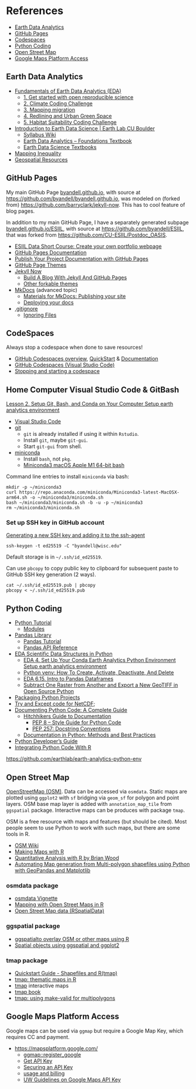 # References

- [Earth Data Analytics](#earth-data-analytics)
- [GitHub Pages](#github-pages)
- [Codespaces](#codespaces)
- [Python Coding](#python-coding)
- [Open Street Map](#open-street-map)
- [Google Maps Platform Access](#google-maps-platform-access)

## Earth Data Analytics

* [Fundamentals of Earth Data Analytics (EDA)](https://cu-esiil-edu.github.io/esiil-learning-portal/foundations/pages/00-course-overviews/foundations/01-fundamentals/00-home.html)
  * [1. Get started with open reproducible science](https://cu-esiil-edu.github.io/esiil-learning-portal/foundations/pages/00-course-overviews/foundations/01-fundamentals/01-portfolio.html)
  * [2. Climate Coding Challenge](https://cu-esiil-edu.github.io/esiil-learning-portal/foundations/notebooks/01-climate/climate.html)
  * [3. Mapping migration](https://cu-esiil-edu.github.io/esiil-learning-portal/foundations/notebooks/03-species-distribution/species-distribution.html)
  * [4. Redlining and Urban Green Space](https://cu-esiil-edu.github.io/esiil-learning-portal/foundations/notebooks/10-redlining/redlining.html)
  * [5. Habitat Suitability Coding Challenge](https://cu-esiil-edu.github.io/esiil-learning-portal/foundations/notebooks/08-habitat/habitat.html)
* [Introduction to Earth Data Science | Earth Lab CU Boulder](https://www.earthdatascience.org/courses/intro-to-earth-data-science/)
  * [Syllabus Wiki](https://github.com/earthlab-education/Earth-Analytics-AY24/wiki)
  * [Earth Data Analytics – Foundations Textbook](https://cu-esiil-edu.github.io/esiil-learning-portal/foundations/pages/00-course-overviews/foundations/00-home.html)
  * [Earth Data Science Textbooks](https://www.earthdatascience.org/)
* [Mapping Inequality](https://dsl.richmond.edu/panorama/redlining/)
* [Geospatial Resources](https://github.com/byandell/geospatial/blob/main/README.md#geospatial-resources)

## GitHub Pages

My main GitHub Page
[byandell.github.io](https://byandell.github.io),
with source at
<https://github.com/byandell/byandell.github.io>,
was modeled on (forked from)
<https://github.com/barryclark/jekyll-now>.
This has to cool feature of blog pages.

In addition to my main GitHub Page, I have a separately generated subpage
[byandell.github.io/ESIIL](https://byandell.github.io/ESIIL),
with source at
<https://github.com/byandell/ESIIL>,
that was forked from
<https://github.com/CU-ESIIL/Postdoc_OASIS>.

- [ESIIL Data Short Course: Create your own portfolio webpage](https://cu-esiil-edu.github.io/esiil-learning-portal/shortcourse/pages/03-git-github/03-github-portfolio/01-create-portfolio-website.html)
- [GitHub Pages Documentation](https://docs.github.com/en/pages)
- [Publish Your Project Documentation with GitHub Pages](https://github.blog/developer-skills/github/publish-your-project-documentation-with-github-pages/)
- [GitHub Page Themes](https://pages.github.com/themes/)
- [Jekyll Now](https://github.com/barryclark/jekyll-now)
  - [Build A Blog With Jekyll And GitHub Pages](https://www.smashingmagazine.com/2014/08/build-blog-jekyll-github-pages/) 
  - [Other forkable themes](https://github.com/barryclark/jekyll-now/#other-forkable-themes)
- [MkDocs](https://github.com/mkdocs/mkdocs/tree/master) (advanced topic)
  - [Materials for MkDocs: Publishing your site](https://squidfunk.github.io/mkdocs-material/publishing-your-site/)
  - [Deploying your docs](https://www.mkdocs.org/user-guide/deploying-your-docs/) 
- [.gitignore](https://git-scm.com/docs/gitignore)
  - [Ignoring Files](https://docs.github.com/en/get-started/getting-started-with-git/ignoring-files)

## CodeSpaces
Always stop a codespace when done to save resources!

- [GitHub Codespaces overview](https://docs.github.com/en/codespaces/overview),
[QuickStart](https://docs.github.com/en/codespaces/getting-started/quickstart) &
[Documentation](https://docs.github.com/en/codespaces)
- [GitHub Codespaces (Visual Studio Code)](https://code.visualstudio.com/docs/remote/codespaces)
- [Stopping and starting a codespace](https://docs.github.com/en/codespaces/developing-in-a-codespace/stopping-and-starting-a-codespace#stopping-a-codespace)
  
## Home Computer Visual Studio Code & GitBash

[Lesson 2. Setup Git, Bash, and Conda on Your Computer Setup earth analytics environment](https://www.earthdatascience.org/workshops/setup-earth-analytics-python/setup-git-bash-conda/)

- [Visual Studio Code](https://code.visualstudio.com/download)
- [git](https://git-scm.com/downloads)
  - `git` is already installed if using it within `Rstudio`.
  - Install `git`, maybe `git-gui`.
  - Start `git-gui` from shell.
- [miniconda](https://docs.anaconda.com/miniconda/)
  - Install `bash`, not `pkg`.
  - [Miniconda3 macOS Apple M1 64-bit bash](https://repo.anaconda.com/miniconda/Miniconda3-latest-MacOSX-arm64.sh)

Command line entries to install `miniconda` via bash:

```
mkdir -p ~/miniconda3
curl https://repo.anaconda.com/miniconda/Miniconda3-latest-MacOSX-arm64.sh -o ~/miniconda3/miniconda.sh
bash ~/miniconda3/miniconda.sh -b -u -p ~/miniconda3
rm ~/miniconda3/miniconda.sh
```

### Set up SSH key in GitHub account

[Generating a new SSH key and adding it to the ssh-agent](https://docs.github.com/en/authentication/connecting-to-github-with-ssh/generating-a-new-ssh-key-and-adding-it-to-the-ssh-agent)

```
ssh-keygen -t ed25519 -C "byandell@wisc.edu"
```

Default storage is in
`~/.ssh/id_ed25519`.

Can use `pbcopy` to copy public key to clipboard for
subsequent paste to GitHub SSH key generation (2 ways).

```
cat ~/.ssh/id_ed25519.pub | pbcopy
pbcopy < ~/.ssh/id_ed25519.pub
```

## Python Coding

- [Python Tutorial](https://docs.python.org/3/tutorial/)
  - [Modules](https://docs.python.org/3/tutorial/modules.html)
- [Pandas Library](https://pandas.pydata.org/docs/)
  - [Pandas Tutorial](https://pandas.pydata.org/docs/user_guide/10min.html)
  - [Pandas API Reference](https://pandas.pydata.org/docs/reference/)
- [EDA Scientific Data Structures in Python](https://www.earthdatascience.org/courses/intro-to-earth-data-science/scientific-data-structures-python/)
  -  [EDA 4. Set Up Your Conda Earth Analytics Python Environment Setup earth analytics environment](https://www.earthdatascience.org/workshops/setup-earth-analytics-python/setup-python-conda-earth-analytics-environment/)
    - [Python venv: How To Create, Activate, Deactivate, And Delete](https://python.land/virtual-environments/virtualenv) 
  - [EDA 6.15. Intro to Pandas Dataframes](https://www.earthdatascience.org/courses/intro-to-earth-data-science/scientific-data-structures-python/pandas-dataframes/)
  - [Subtract One Raster from Another and Export a New GeoTIFF in Open Source Python](https://www.earthdatascience.org/courses/use-data-open-source-python/intro-raster-data-python/raster-data-processing/subtract-rasters-in-python/)
- [Packaging Python Projects](https://packaging.python.org/en/latest/tutorials/packaging-projects/)
- [Try and Except code for NetCDF](https://www.earthdatascience.org/courses/use-data-open-source-python/hierarchical-data-formats-hdf/get-maca-2-climate-data-netcdf-python/);
- [Documenting Python Code: A Complete Guide](https://realpython.com/documenting-python-code/)
  - [Hitchhikers Guide to Documentation](https://docs.python-guide.org/writing/documentation/)
    - [PEP 8 – Style Guide for Python Code](https://peps.python.org/pep-0008/#introduction)
    - [PEP 257: Docstring Conventions](https://peps.python.org/pep-0257/)
  - [Documentation in Python: Methods and Best Practices](https://swimm.io/learn/code-documentation/documentation-in-python-methods-and-best-practices)
- [Python Developer’s Guide](https://devguide.python.org/)
- [Integrating Python Code With R](https://www.geeksforgeeks.org/integrating-python-code-with-r/)

 
 <https://github.com/earthlab/earth-analytics-python-env>

## Open Street Map

[OpenStreetMap (OSM)](https://www.openstreetmap.org/).
Data can be accessed via `osmdata`. 
Static maps are plotted using `ggplot2` with `sf` bridging via `geom_sf` for polygon and point layers.
OSM base map layer is added with `annotation_map_tile` from `ggspatial` package.
Interactive maps can be produces with package `tmap`.

OSM is a free resource with maps and features (but should be cited).
Most people seem to use Python to work with such maps, but there
are some tools in R.

- [OSM Wiki](https://wiki.openstreetmap.org/wiki/How_to_contribute)
- [Making Maps with R](https://bookdown.org/nicohahn/making_maps_with_r5/docs/introduction.html)
- [Quantitative Analysis with R by Brian Wood](https://bookdown.org/brianwood1/QDASS/)
- [Automating Map generation from Multi-polygon shapefiles using Python with GeoPandas and Matplotlib](https://medium.com/@sooryanarayan_5231/automating-map-generation-from-multi-polygon-shapefiles-using-python-with-geopandas-and-matplotlib-aad4c79f8d5e)

### osmdata package

- [osmdata Vignette](https://cran.r-project.org/web/packages/osmdata/vignettes/osmdata.html)
- [Mapping with Open Street Maps in R](https://jcoliver.github.io/learn-r/017-open-street-map.html)
- [Open Street Map data (RSpatialData)](https://rspatialdata.github.io/osm.html)

### ggspatial package

- [ggspatialto overlay OSM or other maps using R](https://paleolimbot.github.io/ggspatial/)
- [Spatial objects using ggspatial and ggplot2](https://paleolimbot.github.io/ggspatial/articles/ggspatial.html)

### tmap package

- [Quickstart Guide - Shapefiles and R(tmap)](https://www.kaggle.com/code/umeshnarayanappa/quickstart-guide-shapefiles-and-r-tmap)
- [tmap: thematic maps in R](https://r-tmap.github.io/tmap/)
- [tmap](https://cran.r-project.org/web/packages/tmap/vignettes/tmap-getstarted.html) interactive maps
- [tmap book](https://r-tmap.github.io/tmap-book/)
- [tmap: using make-valid for multipolygons](https://stackoverflow.com/questions/76455486/impossible-to-plot-osm-multipolygons-in-tmap-and-leaflet)

## Google Maps Platform Access

Google maps can be used via `ggmap` but require a Google Map Key, which requires CC and payment.

- <https://mapsplatform.google.com/>
  - [ggmap::register_google](https://rdrr.io/cran/ggmap/man/register_google.html)
  - [Get API Key](https://developers.google.com/maps/documentation/maps-static/get-api-key/)
  - [Securing an API Key](https://cloud.google.com/docs/authentication/api-keys#securing_an_api_key)
  - [usage and billing](https://developers.google.com/maps/documentation/maps-static/usage-and-billing/)
  - [UW Guidelines on Google Maps API Key](https://wiscweb.wisc.edu/2018/11/30/events-calendar-embedded-map-display-changes/)

